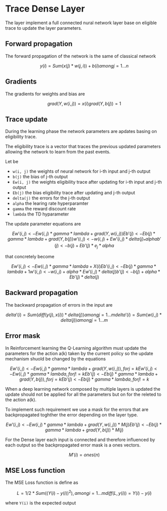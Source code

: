 # Trace Dense Layer

The layer implement a full connected nural network layer base on eligible trace
to update the layer parameters.

## Forward propagation

The forward propagation of the network is the same of classical network

```math
y(i) = Sum (x(j) * w(j, i)) + b(i) among j = 1 ... n

```

## Gradients

The gradients for weights and bias are

```math
grad(Y, w(i, j)) = x(i)
grad(Y, b(j)) = 1
```

## Trace update

During the learning phase the network parameters are apdates basing on
eligibility trace.

The eligibility trace is a vector that traces the previous updated parameters
allowing the network to learn from the past events.

Let be

- `w(i, j)` the weights of neural network for i-th input and j-th output
- `b(j)` the bias of j-th output
- `Ew(i, j)` the weights eligibility trace after updating for i-th input and j-th output
- `Eb(j)` the bias eligibility trace after updating and j-th output
- `delta(j)` the errors for the j-th output
- `alpha` the learing rate hyperparamter
- `gamma` the reward discount rate
- `lambda` the TD hyparameter

The update parameter equations are

```math
Ew'(i, j) <- Ew(i, j) * gamma * lambda + grad(Y, w(i, j))
Eb'(j) <- Eb(j) * gamma * lambda + grad(Y, b(j))

w'(i, j) <- w(i, j) + Ew'(i, j) * delta(j)_ * alpha
b'(j) <- b(j) + Eb'(j) * e_j * alpha
```

that concretely become

```math
Ew'(i, j) <- Ew(i, j) * gamma * lambda + X(i)
Eb'(i, j) <- Eb(j) * gamma * lambda  + 1

w'(i, j) <- w(i, j) + alpha * Ew'(i, j) * delta(j)
b'(j) <- b(j) + alpha * Eb'(j) * delta(j)
```

## Backward propagation

The backward propagation of errors in the input are

```math
delta'(i) = Sum( diff(y(j), x(i)) * delta(j)) among j = 1 ... m
delta'(i) = Sum( w(i, j) * delta(j)) among j = 1 ... m
```

## Error mask

In Reinforcement learning the Q-Learning algorithm must update the parameters
for the action a(k) taken by the current policy so the update mechanism shuold
be changed by the equations

```math
Ew'(i, j) <- Ew(i, j) * gamma * lambda + grad(Y, w(i, j)), for j = k
Ew'(i, j) <- Ew(i, j) * gamma * lambda, for j != k

Eb'(j) <- Eb(j) * gamma * lambda + grad(Y, b(j)), for j = k
Eb'(j) <- Eb(j) * gamma * lambda, for j != k
```

When a deep learning network composed by multiple layers is updated
the update should not be applied for all the parameters but on for the releted
to the action a(k).

To implement such requirement we use a mask for the errors that are backpropagated toghther
the error depending on the layer type.

```math
Ew'(i, j) <- Ew(i, j) * gamma * lambda + grad(Y, w(i, j)) * M(j)
Eb'(j) <- Eb(j) * gamma * lambda + grad(Y, b(j)) * M(j)
```

For the Dense layer each input is connected and therefore influenced by each output
so the backpropagated error mask is a ones vectors.

```math
M'(i) = ones(n)
```

## MSE Loss function

The MSE Loss function is define as

```math
L = 1 / 2  * Sum ((Y(i) - y(i))^2), among i = 1 ... m

diff(L, y(i)) = Y(i) - y(i)
```

where `Y(i)` is the expected output
